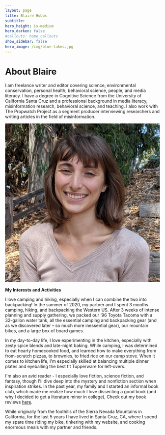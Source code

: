 ```yaml
---
layout: page
title: Blaire Hobbs
subtitle:
hero_height: is-medium
hero_darken: false
#callouts: home_callouts
show_sidebar: false
hero_image: /img/blue-lakes.jpg
---
```


# About Blaire

I am freelance writer and editor covering science, environmental conservation, personal health, behavioral science, people, and media literacy. I have a degree in Cognitive Science from the University of California Santa Cruz and a professional background in media literacy, misinformation research, behavioral science, and teaching. I also work with The Propwatch Project as a segment producer interviewing researchers and writing articles in the field of misinformation.

![](/img/Hobbs_Blaire_Headshot.jpg)

**My Interests and Activities**

I love camping and hiking, especially when I can combine the two into backpacking! In the summer of 2020, my partner and I spent 3 months camping, hiking, and backpacking the Western US. After 3 weeks of intense planning and supply gathering, we packed our ‘96 Toyota Tacoma with a 32-gallon water tank, all the essential camping and backpacking gear (and as we discovered later – so much more inessential gear), our mountain bikes, and a large box of board games.

In my day-to-day life, I love experimenting in the kitchen, especially with zesty spice blends and late-night baking. While camping, I was determined to eat hearty homecooked food, and learned how to make everything from from-scratch pizzas, to brownies, to fried rice on our camp stove. When it comes to kitchen life, I'm especially skilled at balancing multiple dinner plates and eyeballing the best fit Tupperware for left-overs.

I'm also an avid reader - I especially love fiction, science fiction, and fantasy, though I'll dive deep into the mystery and nonfiction section when inspiration strikes. In the past year, my family and I started an informal book club, which made me realize how much I love dissecting a good book (and why I decided to get a literature minor in college), Check out my book reviews [here](/book-reviews-page).

While originally from the foothills of the Sierra Nevada Mountains in California, for the last 5 years I have lived in Santa Cruz, CA, where I spend my spare time riding my bike, tinkering with my website, and cooking enormous meals with my partner and friends.

